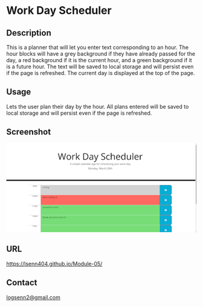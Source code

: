 # Work Day Scheduler

## Description
This is a planner that will let you enter text corresponding to an hour. The hour blocks will have a grey background if they have already passed for the day, a red background if it is the current hour, and a green background if it is a future hour. The text will be saved to local storage and will persist even if the page is refreshed. The current day is displayed at the top of the page.

## Usage
Lets the user plan their day by the hour. All plans entered will be saved to local storage and will persist even if the page is refreshed.

## Screenshot
![Work-day-scheduler](./Assets/images/Work-day-scheduler.png)

## URL
https://lsenn404.github.io/Module-05/

## Contact
logsenn2@gmail.com